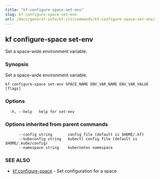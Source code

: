 ```yaml
---
title: "kf-configure-space-set-env"
slug: kf-configure-space-set-env
url: /docs/general-info/kf-cli/commands/kf-configure-space-set-env/
---
```

## kf configure-space set-env

Set a space-wide environment variable.

### Synopsis

Set a space-wide environment variable.

```
kf configure-space set-env SPACE_NAME ENV_VAR_NAME ENV_VAR_VALUE [flags]
```

### Options

```
  -h, --help   help for set-env
```

### Options inherited from parent commands

```
      --config string       config file (default is $HOME/.kf)
      --kubeconfig string   kubectl config file (default is $HOME/.kube/config)
      --namespace string    kubernetes namespace
```

### SEE ALSO

* [kf configure-space](/docs/general-info/kf-cli/commands/kf-configure-space/)	 - Set configuration for a space

